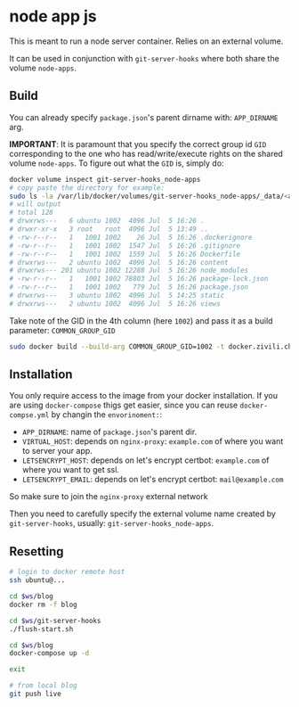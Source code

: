 # node app js

This is meant to run a node server container. Relies on an external volume.

It can be used in conjunction with `git-server-hooks` where both share the volume `node-apps`.

## Build

You can already specify `package.json`'s parent dirname with: `APP_DIRNAME` arg.

**IMPORTANT**: It is paramount that you specify the correct group id `GID` corresponding to the one who has read/write/execute rights on the shared volume `node-apps`. To figure out what the `GID` is, simply do:

```sh
docker volume inspect git-server-hooks_node-apps
# copy paste the directory for example:
sudo ls -la /var/lib/docker/volumes/git-server-hooks_node-apps/_data/<appdir>
# will output
# total 128
# drwxrws---   6 ubuntu 1002  4096 Jul  5 16:26 .
# drwxr-xr-x   3 root   root  4096 Jul  5 13:49 ..
# -rw-r--r--   1   1001 1002    26 Jul  5 16:26 .dockerignore
# -rw-r--r--   1   1001 1002  1547 Jul  5 16:26 .gitignore
# -rw-r--r--   1   1001 1002  1559 Jul  5 16:26 Dockerfile
# drwxrws---   2 ubuntu 1002  4096 Jul  5 16:26 content
# drwxrws--- 201 ubuntu 1002 12288 Jul  5 16:26 node_modules
# -rw-r--r--   1   1001 1002 78803 Jul  5 16:26 package-lock.json
# -rw-r--r--   1   1001 1002   779 Jul  5 16:26 package.json
# drwxrws---   3 ubuntu 1002  4096 Jul  5 14:25 static
# drwxrws---   2 ubuntu 1002  4096 Jul  5 16:26 views
```

Take note of the GID in the 4th column (here `1002`) and pass it as a build parameter: `COMMON_GROUP_GID`

```sh
sudo docker build --build-arg COMMON_GROUP_GID=1002 -t docker.zivili.ch/gbili/node-app-js:0.0.1 .
```

## Installation

You only require access to the image from your docker installation. If you are using `docker-compose` thigs get easier, since you can reuse `docker-compse.yml` by changin the `envorinoment:`:

- `APP_DIRNAME`: name of `package.json`'s parent dir.
- `VIRTUAL_HOST`: depends on `nginx-proxy`: `example.com` of where you want to server your app.
- `LETSENCRYPT_HOST`: depends on let's encrypt certbot: `example.com` of where you want to get ssl.
- `LETSENCRYPT_EMAIL`: depends on let's encrypt certbot: `mail@example.com`

So make sure to join the `nginx-proxy` external network

Then you need to carefully specify the external volume name created by `git-server-hooks`, usually: `git-server-hooks_node-apps`.

## Resetting

```sh
# login to docker remote host
ssh ubuntu@...

cd $ws/blog
docker rm -f blog

cd $ws/git-server-hooks
./flush-start.sh

cd $ws/blog
docker-compose up -d

exit

# from local blog
git push live
```
